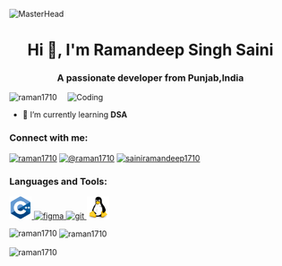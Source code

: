 ![MasterHead](https://codinginfinite.com/wp-content/uploads/2018/12/0KXuX_V54FKpK-wsX.gif)
<h1 align="center">Hi 👋, I'm Ramandeep Singh Saini</h1>
<h3 align="center">A passionate developer from Punjab,India</h3>
<img align="right" alt="Coding" width="400" src="https://i.pinimg.com/originals/54/e3/7d/54e37d8074ebcde1d96c77d7b2a7f310.gif">


<p align="left"> <img src="https://komarev.com/ghpvc/?username=raman1710&label=Profile%20views&color=0e75b6&style=flat" alt="raman1710" /> </p>

- 🌱 I’m currently learning **DSA**

<h3 align="left">Connect with me:</h3>
<p align="left">
<a href="https://linkedin.com/in/raman1710" target="blank"><img align="center" src="https://raw.githubusercontent.com/rahuldkjain/github-profile-readme-generator/master/src/images/icons/Social/linked-in-alt.svg" alt="raman1710" height="30" width="40" /></a>
<a href="https://hashnode.com/@raman1710" target="blank"><img align="center" src="https://raw.githubusercontent.com/rahuldkjain/github-profile-readme-generator/master/src/images/icons/Social/hashnode.svg" alt="@raman1710" height="30" width="40" /></a>
<a href="https://auth.geeksforgeeks.org/user/sainiramandeep1710" target="blank"><img align="center" src="https://raw.githubusercontent.com/rahuldkjain/github-profile-readme-generator/master/src/images/icons/Social/geeks-for-geeks.svg" alt="sainiramandeep1710" height="30" width="40" /></a>
</p>

<h3 align="left">Languages and Tools:</h3>
<p align="left"> <a href="https://www.w3schools.com/cpp/" target="_blank" rel="noreferrer"> <img src="https://raw.githubusercontent.com/devicons/devicon/master/icons/cplusplus/cplusplus-original.svg" alt="cplusplus" width="40" height="40"/> </a> <a href="https://www.figma.com/" target="_blank" rel="noreferrer"> <img src="https://www.vectorlogo.zone/logos/figma/figma-icon.svg" alt="figma" width="40" height="40"/> </a> <a href="https://git-scm.com/" target="_blank" rel="noreferrer"> <img src="https://www.vectorlogo.zone/logos/git-scm/git-scm-icon.svg" alt="git" width="40" height="40"/> </a> <a href="https://www.linux.org/" target="_blank" rel="noreferrer"> <img src="https://raw.githubusercontent.com/devicons/devicon/master/icons/linux/linux-original.svg" alt="linux" width="40" height="40"/> </a> </p>

<p><img align="left" src="https://github-readme-stats.vercel.app/api/top-langs?username=raman1710&show_icons=true&locale=en&layout=compact" alt="raman1710" /></p>

<p>&nbsp;<img align="center" src="https://github-readme-stats.vercel.app/api?username=raman1710&show_icons=true&locale=en" alt="raman1710" /></p>

<p><img align="center" src="https://github-readme-streak-stats.herokuapp.com/?user=raman1710&" alt="raman1710" /></p>
